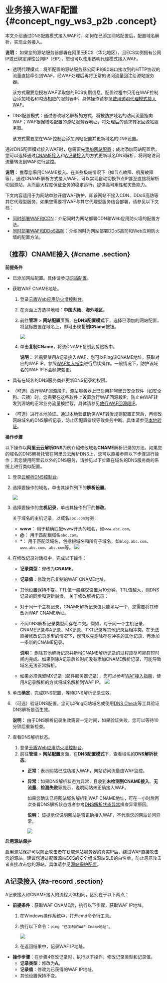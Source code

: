 # 业务接入WAF配置 {#concept_ngy_ws3_p2b .concept}

本文介绍通过DNS配置模式接入WAF时，如何在已添加网站配置后，配置域名解析，实现业务接入。

**说明：** 如果您的源站服务器部署在阿里云ECS（华北地区），且ECS实例拥有公网IP或已绑定弹性公网IP（EIP），您也可以使用透明代理模式接入WAF。

-   透明代理模式：将所配置的源站服务器公网IP的80端口接收到的HTTP协议的流量直接牵引到WAF，经WAF处理后再将正常的访问流量回注给源站服务器。

    该方式需要您授权WAF读取您的ECS实例信息。配置过程中只用在WAF控制台添加域名和勾选相应的服务器IP。具体操作请参见[使用透明代理模式接入WAF](intl.zh-CN/用户指南/使用透明代理模式接入WAF.md#)。

-   DNS配置模式：通过修改域名解析的方式，将被防护域名的访问流量指向WAF；WAF根据域名配置的源站服务器地址，将处理后的请求转发回源站服务器。

    该方式需要您在WAF控制台添加网站配置并更新域名的DNS设置。


通过DNS配置模式接入WAF时，您需要先[添加网站配置](intl.zh-CN/用户指南/使用DNS配置模式接入WAF/网站配置.md#)；成功添加网站配置后，您可以选择通过[CNAME接入](#)和[A记录接入](#)的方式更新域名DNS解析，将网站访问流量转发到WAF进行监控。

**说明：** 推荐您采用CNAME接入。在某些极端情况下（如节点故障、机房故障等），通过CNAME解析方式接入WAF，可以实现自动切换节点IP甚至直接将解析切回源站，从而最大程度保证业务的稳定运行，提供高可用性和灾备能力。

下文内容适用于为网站单独开启WAF防护，即该网站不接入CDN、DDoS高防等其它代理型服务。如果您需要将WAF与其它代理型服务结合部署，请参见以下文档：

-   [同时部署WAF和CDN](intl.zh-CN/用户指南/使用DNS配置模式接入WAF/同时部署WAF和CDN.md#)：介绍同时为网站部署CDN和Web应用防火墙的配置方法。
-   [同时部署WAF和DDoS高防](intl.zh-CN/用户指南/使用DNS配置模式接入WAF/同时部署WAF和DDoS高防.md#)：介绍同时为网站部署DDoS高防和Web应用防火墙的配置方法。

## （推荐）CNAME接入 {#cname .section}

**前提条件** 

-   已添加网站配置。具体请参见[网站配置](intl.zh-CN/用户指南/使用DNS配置模式接入WAF/网站配置.md#)。
-   获取WAF CNAME地址。
    1.  登录[云盾Web应用防火墙控制台](https://yundun.console.aliyun.com/?p=waf)。
    2.  在页面上方选择地域：**中国大陆**、**海外地区**。
    3.  前往**管理** \> **网站配置**页面，在**DNS配置模式**下，选择已添加的网站配置，将鼠标放置在域名上，即可出现**复制CName**按钮。

        ![](http://static-aliyun-doc.oss-cn-hangzhou.aliyuncs.com/assets/img/15546/15662059627565_zh-CN.png)

    4.  单击**复制CName**，将该CNAME复制到剪贴板中。

        **说明：** 若需要使用A记录接入WAF，您可以Ping该CNAME地址，获取对应的WAF IP。参照[WAF接入指南](../intl.zh-CN/用户指南/使用DNS配置模式接入WAF/业务接入WAF配置.md#)进行后续操作。一般情况下，防护该域名的WAF IP不会频繁变更。

-   具有在域名的DNS服务商处更新DNS记录的权限。
-   （可选）放行WAF回源段IP。源站服务器上已启用非阿里云安全软件（如安全狗、云锁）时，您需要在这些软件上设置放行WAF回源段IP，防止由WAF转发到源站的正常业务流量被拦截。具体请参见[放行WAF回源段IP](intl.zh-CN/用户指南/使用DNS配置模式接入WAF/放行WAF回源IP段.md#)。
-   （可选）进行本地验证。通过本地验证确保WAF转发规则配置正常后，再修改网站域名的DNS解析记录，防止因配置错误导致业务中断。具体请参见[本地验证](intl.zh-CN/用户指南/使用DNS配置模式接入WAF/本地验证.md#)。

**操作步骤**

以下操作以**阿里云云解析DNS**为例介绍修改域名**CNAME**解析记录的方法。如果您的域名的DNS解析托管在阿里云云解析DNS上，您可以直接参照以下步骤进行操作；若您使用阿里云以外的DNS服务，请参见以下步骤在域名的DNS服务商的系统上进行类似配置。

1.  登录[云解析DNS控制台](https://dns.console.aliyun.com/#/dns/domainList)。
2.  选择要操作的域名，单击其操作列下的**解析设置**。

    ![](http://static-aliyun-doc.oss-cn-hangzhou.aliyuncs.com/assets/img/15549/15662059627588_zh-CN.jpg)

3.  选择要操作的**主机记录**，单击其操作列下的**修改**。

    关于域名的主机记录，以域名`abc.com`为例：

    -   **www**： 用于精确匹配www开头的域名，如`www.abc.com`。
    -   **@**： 用于匹配根域名`abc.com`。
    -   **\***： 用于匹配泛域名，包括根域名和所有子域名，如`blog.abc.com`、`www.abc.com`、`abc.com`等。
    ![](http://static-aliyun-doc.oss-cn-hangzhou.aliyuncs.com/assets/img/15549/15662059627589_zh-CN.jpg)

4.  在修改记录对话框中，完成以下操作：

    -   **记录类型**：修改为**CNAME**。
    -   **记录值**：修改为已复制的WAF CNAME地址。
    -   其他设置保持不变。TTL值一般建议设置为10分钟。TTL值越大，则DNS记录的同步和更新越慢。
    关于修改解析记录：

    -   对于同一个主机记录，CNAME解析记录值只能填写一个，您需要将其修改为WAF CNAME地址。
    -   不同DNS解析记录类型间存在冲突。例如，对于同一个主机记录，CNAME记录与A记录、MX记录、TXT记录等其他记录互相冲突。在无法直接修改记录类型的情况下，您可以先删除存在冲突的其他记录，再添加一条新的CNAME记录。

        **说明：** 删除其他解析记录并新增CNAME解析记录的过程应尽可能在短时间内完成。如果删除A记录后长时间没有添加CNAME解析记录，可能导致域名无法正常解析。

    -   如果必须保留MX记录（邮件服务器记录），您可以参考[WAF接入指南](../intl.zh-CN/用户指南/使用DNS配置模式接入WAF/业务接入WAF配置.md#)，使用A记录解析的方式将域名解析到WAF IP。
    ![](http://static-aliyun-doc.oss-cn-hangzhou.aliyuncs.com/assets/img/15549/15662059627590_zh-CN.jpg)

5.  单击**确定**，完成DNS配置，等待DNS解析记录生效。
6.  （可选）验证DNS配置。您可以Ping网站域名或使用[DNS Check](https://mxtoolbox.com/dnscheck.aspx)等工具验证DNS解析是否生效。

    **说明：** 由于DNS解析记录生效需要一定时间，如果验证失败，您可以等待10分钟后重新检查。

7.  查看DNS解析状态。
    1.  登录[云盾Web应用防火墙控制台](https://yundun.console.aliyun.com/?p=waf)。
    2.  前往**管理** \> **网站配置**页面，在**DNS配置模式**下，查看域名的**DNS解析状态**。
        -   **正常**：表示网站已成功接入WAF，网站访问流量由WAF监控。
        -   **异常**：如果DNS解析状态为异常，且收到**未检测到CNAME接入**、**无流量**、**检测失败**等提示，说明网站未正确接入WAF。

            如果您确认已将网站域名解析到WAF CNAME地址，可在一小时后再次查看DNS解析状态或者参考[DNS解析状态异常](../intl.zh-CN/常见问题/DNS解析状态异常.md#)排查异常原因。

            **说明：** 该提示仅说明网站是否正确接入WAF，不代表您的网站访问异常。

            ![](http://static-aliyun-doc.oss-cn-hangzhou.aliyuncs.com/assets/img/15549/15662059637591_zh-CN.jpg)


**启用源站保护**

启用源站保护可以防止攻击者在获取源站服务器的真实IP后，绕过WAF直接攻击您的源站。建议您通过配置源站ECS的安全组或源站SLB的白名单，防止恶意攻击者直接攻击您的源站。具体请参见[源站保护配置](../intl.zh-CN/最佳实践/源站保护.md#)。

## A记录接入 {#a-record .section}

A记录接入和CNAME接入的流程大体相同，区别在于以下两点：

-   **前提条件**：获取WAF CNAME后，执行以下步骤，获取WAF IP地址。
    1.  在Windows操作系统中，打开cmd命令行工具。
    2.  执行以下命令：`ping "已复制的WAF Cname地址"`。

        ![](http://static-aliyun-doc.oss-cn-hangzhou.aliyuncs.com/assets/img/15553/156620596332229_zh-CN.png)

    3.  在返回结果中，记录WAF IP地址。
-   **操作步骤**：在步骤4修改记录时，执行以下操作，修改记录类型和记录值。
    -   **记录类型**：修改为**A**。
    -   **记录值**：修改为已获得的WAF IP地址。
    -   其他设置保持不变。

